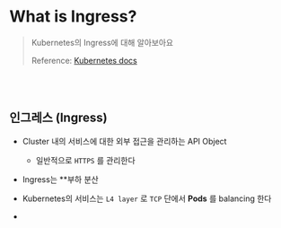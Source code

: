 # What is Ingress?

> Kubernetes의 Ingress에 대해 알아보아요
>
> Reference: [Kubernetes docs](https://kubernetes.io/ko/docs/concepts/services-networking/ingress/)

<br>

<br>

## 인그레스 (Ingress)

- Cluster 내의 서비스에 대한 외부 접근을 관리하는 API Object
  - 일반적으로 `HTTPS` 를 관리한다
- Ingress는 **부하 분산













- Kubernetes의 서비스는 `L4 layer` 로 `TCP` 단에서 **Pods** 를 balancing 한다
- 

